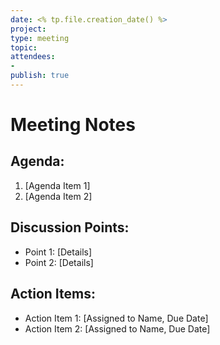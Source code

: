 ```yaml
---
date: <% tp.file.creation_date() %>
project: 
type: meeting
topic: 
attendees: 
- 
publish: true
---
```

# Meeting Notes 
## Agenda: 
1. [Agenda Item 1] 
2. [Agenda Item 2] 

## Discussion Points: 
- Point 1: [Details] 
- Point 2: [Details] 

## Action Items: 
- Action Item 1: [Assigned to Name, Due Date]
- Action Item 2: [Assigned to Name, Due Date]